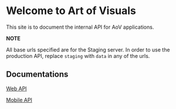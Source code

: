 # Welcome to Art of Visuals


This site is to document the internal API for AoV applications.

**NOTE**
 
All base urls specified are for the Staging server. In order to use the production API, replace `staging` with
`data` in any of the urls.

## Documentations

[Web API](aov-web/Auth-API.md)

[Mobile API](aov-mobile/Mobile-Auth-API.md)
